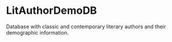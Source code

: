 # LitAuthorDemoDB
Database with classic and contemporary literary authors and their demographic information.
